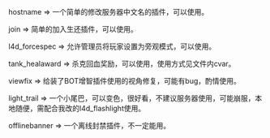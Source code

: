 hostname => 一个简单的修改服务器中文名的插件，可以使用。

join => 简单的加入生还插件，可以使用。

l4d_forcespec => 允许管理员将玩家设置为旁观模式，可以使用。

tank_healaward => 杀克回血奖励，可以使用，使用方式见文件内cvar。

viewfix => 给装了BOT增智插件使用的视角修复，可能有bug，酌情使用。

light_trail => 一个小尾巴，可以变色，很好看，不建议服务器使用，可能崩服，本地随便，需配合我改的l4d_flashlight使用。

offlinebanner => 一个离线封禁插件，不一定能用。